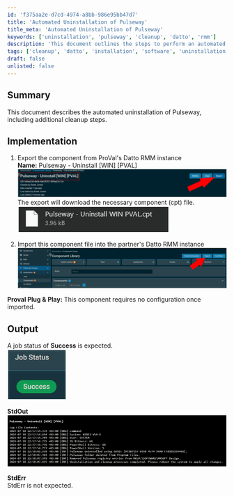 ```yaml
---
id: 'f375aa2e-d7cd-4974-a8bb-986e95bb47d7'
title: 'Automated Uninstallation of Pulseway'
title_meta: 'Automated Uninstallation of Pulseway'
keywords: ['uninstallation', 'pulseway', 'cleanup', 'datto', 'rmm']
description: 'This document outlines the steps to perform an automated uninstallation of Pulseway, including necessary cleanup procedures and integration with Datto RMM. It provides detailed implementation instructions and expected output for successful execution.'
tags: ['cleanup', 'datto', 'installation', 'software', 'uninstallation']
draft: false
unlisted: false
---
```


## Summary

This document describes the automated uninstallation of Pulseway, including additional cleanup steps.

## Implementation

1. Export the component from ProVal's Datto RMM instance  
   **Name:** Pulseway - Uninstall [WIN] [PVAL]  
   ![Image](../../../static/img/SWM---Software-Uninstall---Component---Pulseway---Uninstall-WIN-PVAL/image_1.png)  
   The export will download the necessary component (cpt) file.  
   ![Image](../../../static/img/SWM---Software-Uninstall---Component---Pulseway---Uninstall-WIN-PVAL/image_2.png)  
   
2. Import this component file into the partner's Datto RMM instance  
   ![Image](../../../static/img/SWM---Software-Uninstall---Component---Pulseway---Uninstall-WIN-PVAL/image_3.png)  

**Proval Plug & Play:** This component requires no configuration once imported.

## Output

A job status of **Success** is expected.  
![Image](../../../static/img/SWM---Software-Uninstall---Component---Pulseway---Uninstall-WIN-PVAL/image_4.png)  

**StdOut**  
![Image](../../../static/img/SWM---Software-Uninstall---Component---Pulseway---Uninstall-WIN-PVAL/image_5.png)  

**StdErr**  
StdErr is not expected.

